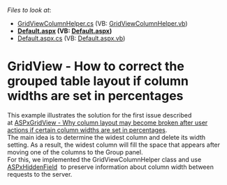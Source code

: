 <!-- default file list -->
*Files to look at*:

* [GridViewColumnHelper.cs](./CS/App_Code/GridViewColumnHelper.cs) (VB: [GridViewColumnHelper.vb](./VB/App_Code/GridViewColumnHelper.vb))
* **[Default.aspx](./CS/Default.aspx) (VB: [Default.aspx](./VB/Default.aspx))**
* [Default.aspx.cs](./CS/Default.aspx.cs) (VB: [Default.aspx.vb](./VB/Default.aspx.vb))
<!-- default file list end -->
# GridView - How to correct the grouped table layout if column widths are set in percentages


<p>This example illustrates the solution for the first issue described at <a href="https://www.devexpress.com/Support/Center/p/T362981">ASPxGridView - Why column layout may become broken after user actions if certain column widths are set in percentages</a>. <br>The main idea is to determine the widest column and delete its width setting. As a result, the widest column will fill the space that appears after moving one of the columns to the Group panel. <br>For this, we implemented the GridViewColumnHelper class and use <a href="https://documentation.devexpress.com/#AspNet/clsDevExpressWebASPxHiddenFieldtopic">ASPxHiddenField</a>  to preserve information about column width between requests to the server. </p>

<br/>


